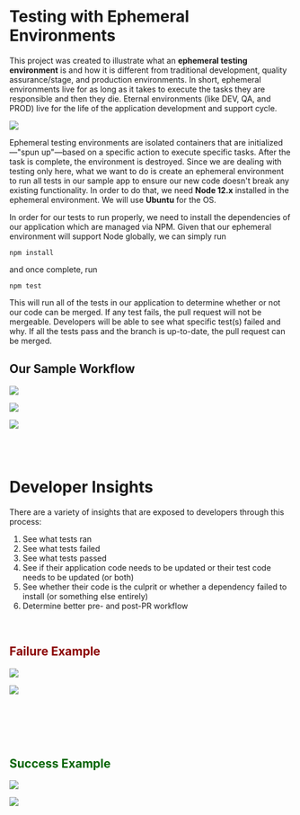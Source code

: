 # Testing with Ephemeral Environments

This project was created to illustrate what an **ephemeral testing environment** is and how it is different from traditional development, quality assurance/stage, and production environments. In short, ephemeral environments live for as long as it takes to execute the tasks they are responsible and then they die. Eternal environments (like DEV, QA, and PROD) live for the life of the application development and support cycle.

![](https://i.imgur.com/nd37ZlZ.png)

Ephemeral testing environments are isolated containers that are initialized—"spun up"—based on a specific action to execute specific tasks. After the task is complete, the environment is destroyed. Since we are dealing with testing only here, what we want to do is create an ephemeral environment to run all tests in our sample app to ensure our new code doesn't break any existing functionality. In order to do that, we need **Node 12.x** installed in the ephemeral environment. We will use **Ubuntu** for the OS.

In order for our tests to run properly, we need to install the dependencies of our application which are managed via NPM. Given that our ephemeral environment will support Node globally, we can simply run

`npm install`
 
 and once complete, run 
 
 `npm test`

This will run all of the tests in our application to determine whether or not our code can be merged. If any test fails, the pull request will not be mergeable. Developers will be able to see what specific test(s) failed and why. If all the tests pass and the branch is up-to-date, the pull request can be merged.


## Our Sample Workflow


![](https://i.imgur.com/4LJa9YN.png)

![](https://i.imgur.com/lQlfjls.png)

![](https://i.imgur.com/4umumF0.png)

<br>
<br>

# Developer Insights

There are a variety of insights that are exposed to developers through this process:

1. See what tests ran
2. See what tests failed
3. See what tests passed
4. See if their application code needs to be updated or their test code needs to be updated (or both)
5. See whether their code is the culprit or whether a dependency failed to install (or something else entirely)
6. Determine better pre- and post-PR workflow

<br>

## <span style="color:darkred">Failure Example </span>

![](https://i.imgur.com/2N3jZMu.png)

![](https://i.imgur.com/q4pokAO.png)

<br>
<br>
<br>
<br>

## <span style="color:darkgreen">Success Example</span>

![](https://i.imgur.com/JNnLghL.png)

![](https://i.imgur.com/QuLy69S.png)

